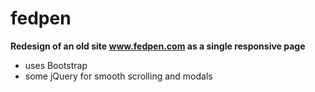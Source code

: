 # fedpen

**Redesign of an old site www.fedpen.com as a single responsive page**

- uses Bootstrap
- some jQuery for smooth scrolling and modals
